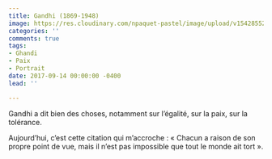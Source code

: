 ```yaml
---
title: Gandhi (1869-1948)
image: https://res.cloudinary.com/npaquet-pastel/image/upload/v1542855222/DSC03030-4-601x413.jpg
categories: ''
comments: true
tags:
- Ghandi
- Paix
- Portrait
date: 2017-09-14 00:00:00 -0400
lead: ''

---
```

Gandhi a dit bien des choses, notamment sur l’égalité, sur la paix, sur la tolérance.

Aujourd’hui, c’est cette citation qui m’accroche :
« Chacun a raison de son propre point de vue, mais il n’est pas impossible que tout le monde ait tort ».